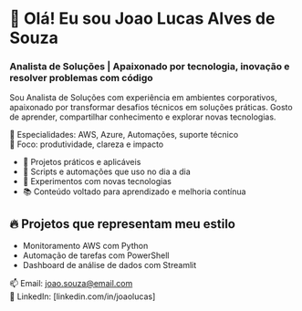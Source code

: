 # 👋 Olá! Eu sou Joao Lucas Alves de Souza
### Analista de Soluções | Apaixonado por tecnologia, inovação e resolver problemas com código

Sou Analista de Soluções com experiência em ambientes corporativos, apaixonado por transformar desafios técnicos em soluções práticas. Gosto de aprender, compartilhar conhecimento e explorar novas tecnologias.

🔧 Especialidades: AWS, Azure, Automações, suporte técnico  
🎯 Foco: produtividade, clareza e impacto


- 📁 Projetos práticos e aplicáveis
- 🧠 Scripts e automações que uso no dia a dia
- 🚀 Experimentos com novas tecnologias
- 📚 Conteúdo voltado para aprendizado e melhoria contínua

## 🔥 Projetos que representam meu estilo
- Monitoramento AWS com Python
- Automação de tarefas com PowerShell
- Dashboard de análise de dados com Streamlit

📫 Email: joao.souza@email.com  
💼 LinkedIn: [linkedin.com/in/joaolucas]
